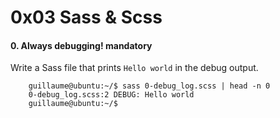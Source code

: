 # 0x03 Sass & Scss

#### 0\. Always debugging! mandatory

Write a Sass file that prints `Hello world` in the debug output.

```
    guillaume@ubuntu:~/$ sass 0-debug_log.scss | head -n 0
    0-debug_log.scss:2 DEBUG: Hello world
    guillaume@ubuntu:~/$
```
